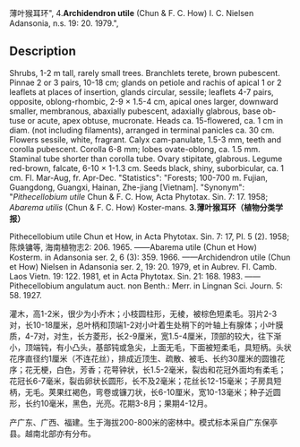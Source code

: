 薄叶猴耳环",
4.**Archidendron utile** (Chun & F. C. How) I. C. Nielsen Adansonia, n.s. 19: 20. 1979.",

## Description
Shrubs, 1-2 m tall, rarely small trees. Branchlets terete, brown pubescent. Pinnae 2 or 3 pairs, 10-18 cm; glands on petiole and rachis of apical 1 or 2 leaflets at places of insertion, glands circular, sessile; leaflets 4-7 pairs, opposite, oblong-rhombic, 2-9 × 1.5-4 cm, apical ones larger, downward smaller, membranous, abaxially pubescent, adaxially glabrous, base ob-tuse or acute, apex obtuse, mucronate. Heads ca. 15-flowered, ca. 1 cm in diam. (not including filaments), arranged in terminal panicles ca. 30 cm. Flowers sessile, white, fragrant. Calyx cam-panulate, 1.5-3 mm, teeth and corolla pubescent. Corolla 6-8 mm; lobes ovate-oblong, ca. 1.5 mm. Staminal tube shorter than corolla tube. Ovary stipitate, glabrous. Legume red-brown, falcate, 6-10 × 1-1.3 cm. Seeds black, shiny, suborbicular, ca. 1 cm. Fl. Mar-Aug, fr. Apr-Dec.
  "Statistics": "Forests; 100-700 m. Fujian, Guangdong, Guangxi, Hainan, Zhe-jiang [Vietnam].
  "Synonym": "*Pithecellobium utile* Chun &amp; F. C. How, Acta Phytotax. Sin. 7: 17. 1958; *Abarema utilis* (Chun &amp; F. C. How) Koster-mans.
**3.薄叶猴耳环（植物分类学报）**

Pithecellobium utile Chun et How, in Acta Phytotax. Sin. 7: 17, Pl. 5 (2). 1958; 陈焕镛等, 海南植物志2: 206. 1965. ——Abarema utile (Chun et How) Kosterm. in Adansonia ser. 2, 6 (3): 359. 1966. ——Archidendron utile (Chun et How) Nielsen in Adansonia ser. 2, 19: 20. 1979, et in Aubrev. Fl. Camb. Laos Vietn. 19: 122. 1981, et in Acta Phytotax. Sin. 21: 168. 1983. ——Pithecellobium angulatum auct. non Benth.: Merr. in Lingnan Sci. Journ. 5: 58. 1927.

灌木，高1-2米，很少为小乔木；小枝圆柱形，无棱，被棕色短柔毛。羽片2-3对，长10-18厘米，总叶柄和顶端1-2对小叶着生处稍下的叶轴上有腺体；小叶膜质，4-7对，对生，长方菱形，长2-9厘米，宽1.5-4厘米，顶部的较大，往下渐小，顶端钝，有小凸头，基部钝或急尖，上面无毛，下面被短柔毛，具短柄。头状花序直径约1厘米（不连花丝），排成近顶生、疏散、被毛、长约30厘米的圆锥花序；花无梗，白色，芳香；花萼钟状，长1.5-2毫米，裂齿和花冠外面均有柔毛；花冠长6-7毫米，裂齿卵状长圆形，长不及2毫米；花丝长12-15毫米；子房具短柄，无毛。荚果红褐色，弯卷或镰刀状，长6-10厘米，宽10-13毫米；种子近圆形，长约10毫米，黑色，光亮。花期3-8月；果期4-12月。

产广东、广西、福建。生于海拔200-800米的密林中。模式标本采自广东保亭县。越南北部亦有分布。
